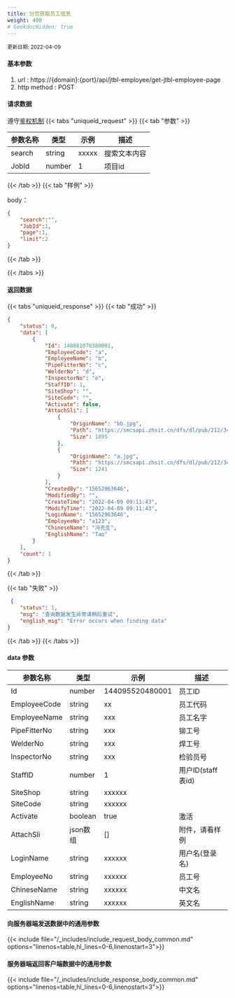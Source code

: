 ```yaml
---
title: 分页获取员工信息
weight: 400
# GeekdocHidden: true
---
```


<small>更新日期: 2022-04-09</small>

#### 基本参数
1. url : https://{domain}:{port}/api/jtbl-employee/get-jtbl-employee-page
2. http method : POST

#### 请求数据
遵守[鉴权机制](/auth/)
{{< tabs "uniqueid_request" >}}
{{< tab "参数" >}} 

|  参数名称   |  类型 |  示例 |  描述 |
|  ----  | ----  | ----  | ----  |
|  search  | string  | xxxxx  | 搜索文本内容 |
|  JobId  | number  | 1  | 项目id |

{{< /tab >}}
{{< tab "样例" >}}


body： 

```json
{
    "search":"",
    "JobId":1,
    "page":1,
    "limit":2
}
```
{{< /tab >}}

{{< /tabs >}}


#### 返回数据


{{< tabs "uniqueid_response" >}}
{{< tab "成功" >}} 
```json
{
    "status": 0,
    "data": [
        {
            "Id": 148081070380001,
            "EmployeeCode": "a",
            "EmployeeName": "b",
            "PipeFitterNo": "c",
            "WelderNo": "d",
            "InspectorNo": "e",
            "StaffID": 1,
            "SiteShop": "",
            "SiteCode": "",
            "Activate": false,
            "AttachSli": [
                {
                    "OriginName": "bb.jpg",
                    "Path": "https://smcsapi.zhsit.cn/dfs/dl/pub/212/34/b5f02682d8b69471b70ec415acc9965e_1895.png",
                    "Size": 1895
                },
                {
                    "OriginName": "a.jpg",
                    "Path": "https://smcsapi.zhsit.cn/dfs/dl/pub/212/34/341bdf1f96e41c2da848770b89110909_1241.png",
                    "Size": 1241
                }
            ],
            "CreatedBy": "15652963646",
            "ModifiedBy": "",
            "CreateTime": "2022-04-09 09:11:43",
            "ModifyTime": "2022-04-09 09:11:43",
            "LoginName": "15652963646",
            "EmployeeNo": "a123",
            "ChineseName": "冯先生",
            "EnglishName": "Tao"
        }
    ],
    "count": 1
}
```   
{{< /tab >}}

{{< tab "失败" >}}
```json
 {
    "status": 1,
    "msg": "查询数据发生异常请稍后重试",
    "english_msg": "Error occurs when finding data"
}
```
{{< /tab >}}
{{< /tabs >}}
#### data 参数

|  参数名称   |  类型 |  示例 |  描述 |
|  ----  | ----  | ----  | ----  |
|  Id  | number  | 144095520480001  | 员工ID |
|  EmployeeCode  | string  |  xx | 员工代码 |
|  EmployeeName  | string  | xxx  | 员工名字 |
|  PipeFitterNo  | string  | xxx  | 铆工号 |
|  WelderNo  | string  | xxx  | 焊工号 |
|  InspectorNo  | string  | xxx  | 检验员号 |
|  StaffID  | number  | 1  | 用户ID(staff表id) |
|  SiteShop  | string  | xxxxxx  |   |
|  SiteCode  | string  | xxxxxx  |   |
|  Activate  | boolean  | true  | 激活 |
|  AttachSli  | json数组  | []  | 附件，请看样例 |
|  LoginName  | string  | xxxxxx  | 用户名(登录名)  |
|  EmployeeNo  | string  | xxxxxx  | 员工号  |
|  ChineseName  | string  | xxxxxx  | 中文名  |
|  EnglishName  | string  | xxxxxx  |  英文名 |



#### 向服务器端发送数据中的通用参数
{{< include file="/_includes/include_request_body_common.md"  options="linenos=table,hl_lines=0-6,linenostart=3">}}

#### 服务器端返回客户端数据中的通用参数

{{< include file="/_includes/include_response_body_common.md"  options="linenos=table,hl_lines=0-6,linenostart=3">}}
